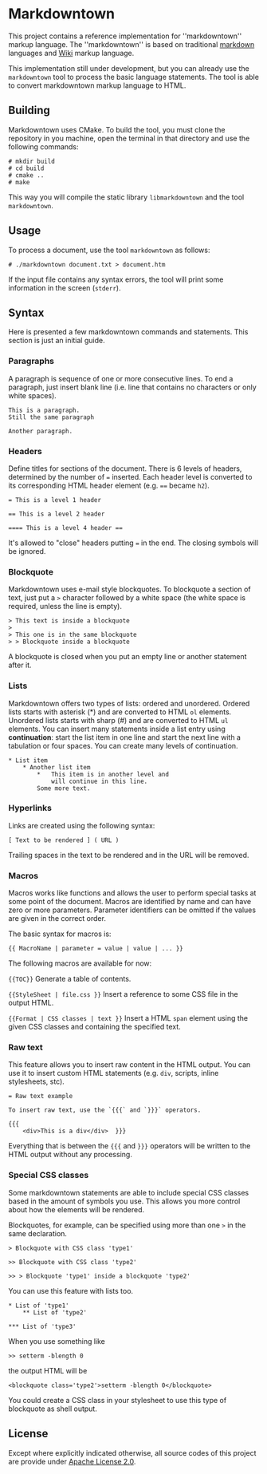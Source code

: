 # Markdowntown

This project contains a reference implementation for ''markdowntown'' markup language. The ''markdowntown'' is based on traditional [markdown](http://daringfireball.net/projects/markdown/syntax) languages and [Wiki](https://en.wikipedia.org/wiki/Help:Wiki_markup) markup language.

This implementation still under development, but you can already use the `markdowntown` tool to process the basic language statements. The tool is able to convert markdowntown markup language to HTML.

## Building

Markdowntown uses CMake. To build the tool, you must clone the repository in you machine, open the terminal in that directory and use the following commands:

    # mkdir build
    # cd build
    # cmake ..
    # make

This way you will compile the static library `libmarkdowntown` and the tool `markdowntown`.

## Usage

To process a document, use the tool `markdowntown` as follows:

    # ./markdowntown document.txt > document.htm

If the input file contains any syntax errors, the tool will print some information in the screen (`stderr`).

## Syntax

Here is presented a few markdowntown commands and statements. This section is just an initial guide.

### Paragraphs

A paragraph is sequence of one or more consecutive lines. To end a paragraph, just insert blank line (i.e. line that contains no characters or only white spaces).

    This is a paragraph.
    Still the same paragraph

    Another paragraph.


### Headers

Define titles for sections of the document. There is 6 levels of headers, determined by the number of `=` inserted. Each header level is converted to its corresponding HTML header element (e.g. `==` became `h2`).

    = This is a level 1 header

    == This is a level 2 header

    ==== This is a level 4 header ==

It's allowed to "close" headers putting `=` in the end. The closing symbols will be ignored.


### Blockquote

Markdowntown uses e-mail style blockquotes. To blockquote a section of text, just put a `>` character followed by a white space (the white space is required, unless the line is empty).

    > This text is inside a blockquote
    >
    > This one is in the same blockquote
    > > Blockquote inside a blockquote

A blockquote is closed when you put an empty line or another statement after it.


### Lists

Markdowntown offers two types of lists: ordered and unordered. Ordered lists starts with asterisk (*) and are converted to HTML `ol` elements. Unordered lists starts with sharp (#) and are converted to HTML `ul` elements. You can insert many statements inside a list entry using **continuation**: start the list item in one line and start the next line with a tabulation or four spaces. You can create many levels of continuation.

    * List item
        * Another list item
            *   This item is in another level and
                will continue in this line.
            Some more text.


### Hyperlinks

Links are created using the following syntax:

    [ Text to be rendered ] ( URL )

Trailing spaces in the text to be rendered and in the URL will be removed.


### Macros

Macros works like functions and allows the user to perform special tasks at some point of the document. Macros are identified by name and can have zero or more parameters. Parameter identifiers can be omitted if the values are given in the correct order.

The basic syntax for macros is:

    {{ MacroName | parameter = value | value | ... }}

The following macros are available for now:

`{{TOC}}`
Generate a table of contents.

`{{StyleSheet | file.css }}`
Insert a reference to some CSS file in the output HTML.

`{{Format | CSS classes | text }}`
Insert a HTML `span` element using the given CSS classes and containing the specified text.


### Raw text

This feature allows you to insert raw content in the HTML output. You can use it to insert custom HTML statements (e.g. `div`, scripts, inline stylesheets, stc).

    = Raw text example

    To insert raw text, use the `{{{` and `}}}` operators.

    {{{
        <div>This is a div</div>  }}}

Everything that is between the `{{{` and `}}}` operators will be written to the HTML output without any processing.


### Special CSS classes

Some markdowntown statements are able to include special CSS classes based in the amount of symbols you use. This allows you more control about how the elements will be rendered.

Blockquotes, for example, can be specified using more than one `>` in the same declaration.

    > Blockquote with CSS class 'type1'

    >> Blockquote with CSS class 'type2'

    >> > Blockquote 'type1' inside a blockquote 'type2'

You can use this feature with lists too.

    * List of 'type1'
        ** List of 'type2'

    *** List of 'type3'

When you use something like

    >> setterm -blength 0

the output HTML will be

    <blockquote class='type2'>setterm -blength 0</blockquote>

You could create a CSS class in your stylesheet to use this type of blockquote as shell output.


## License

Except where explicitly indicated otherwise, all source codes of this project are provide under [Apache License 2.0](http://www.apache.org/licenses/LICENSE-2.0).